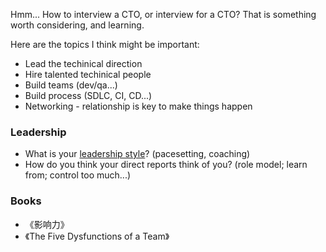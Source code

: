 Hmm...
How to interview a CTO, or interview for a CTO? That is something worth considering, and learning.

Here are the topics I think might be important:
* Lead the techinical direction
* Hire talented techinical people
* Build teams (dev/qa...)
* Build process (SDLC, CI, CD...)
* Networking - relationship is key to make things happen

### Leadership
* What is your [leadership style](http://ww2.sinaimg.cn/mw1024/6275ea6agw1f5rxjasf8qj20jg0d2jw5.jpg)? (pacesetting, coaching)
* How do you think your direct reports think of you? (role model; learn from; control too much...)

### Books
* 《影响力》
* 《The Five Dysfunctions of a Team》

